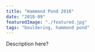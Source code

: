 ```yaml
---
title: "Hammond Pond 2018"
date: "2018-09"
featuredImage: "./featured.jpg"
tags: "bouldering, hammond pond"
---
```


Description here?
